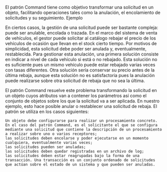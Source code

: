 El patrón Command tiene como objetivo transformar una solicitud en un objeto, facilitando operaciones tales como la anulación, el encolamiento de solicitudes y su seguimiento.
Ejemplo

En ciertos casos, la gestión de una solicitud puede ser bastante compleja: puede ser anulable, encolada o trazada. En el marco del sistema de venta de vehículos, el gestor puede solicitar al catálogo rebajar el precio de los vehículos de ocasión que llevan en el stock cierto tiempo. Por motivos de simplicidad, esta solicitud debe poder ser anulada y, eventualmente, restablecida. Para gestionar esta anulación, una primera solución consiste en indicar a nivel de cada vehículo si está o no rebajado. Esta solución no es suficiente pues un mismo vehículo puede estar rebajado varias veces con tasas diferentes. Otra solución sería conservar su precio antes de la última rebaja, aunque esta solución no es satisfactoria pues la anulación puede realizarse sobre otra solicitud de rebaja que no sea la última.

El patrón Command resuelve este problema transformando la solicitud en un objeto cuyos atributos van a contener los parámetros así como el conjunto de objetos sobre los que la solicitud va a ser aplicada. En nuestro ejemplo, esto hace posible anular o restablecer una solicitud de rebaja.
El patrón se utiliza en los casos siguientes:

    Un objeto debe configurarse para realizar un procesamiento concreto. En el caso del patrón Command, es el solicitante el que se configura mediante una solicitud que contiene la descripción de un procesamiento a realizar sobre uno o varios receptores;
    las solicitudes deben encolarse y poder ejecutarse en un momento cualquiera, eventualmente varias veces;
    las solicitudes pueden ser anuladas;
    las solicitudes deben quedar registradas en un archivo de log;
    las solicitudes deben estar reagrupadas bajo la forma de una transacción. Una transacción es un conjunto ordenado de solicitudes que actúan sobre el estado de un sistema y que pueden ser anuladas.

